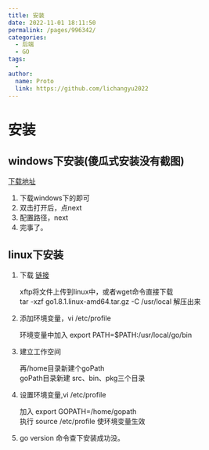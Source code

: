 ```yaml
---
title: 安装
date: 2022-11-01 18:11:50
permalink: /pages/996342/
categories:
  - 后端
  - GO
tags:
  - 
author: 
  name: Proto
  link: https://github.com/lichangyu2022
---
```


# 安装

## windows下安装(傻瓜式安装没有截图)

[下载地址](https://go.dev/dl/)

1. 下载windows下的即可
2. 双击打开后，点next
3. 配置路径，next
4. 完事了。

## linux下安装

1. 下载 [链接](https://go.dev/doc/install?download=go1.8.3.linux-amd64.tar.gz)

     xftp将文件上传到linux中，或者wget命令直接下载</br>
     tar -xzf go1.8.1.linux-amd64.tar.gz -C /usr/local 解压出来

2. 添加环境变量，vi /etc/profile

    环境变量中加入 export PATH=$PATH:/usr/local/go/bin

3. 建立工作空间
    
    再/home目录新建个goPath</br>
    goPath目录新建 src、bin、pkg三个目录

4. 设置环境变量,vi /etc/profile

   加入 export GOPATH=/home/gopath</br>
   执行 source /etc/profile 使环境变量生效
5. go version 命令查下安装成功没。